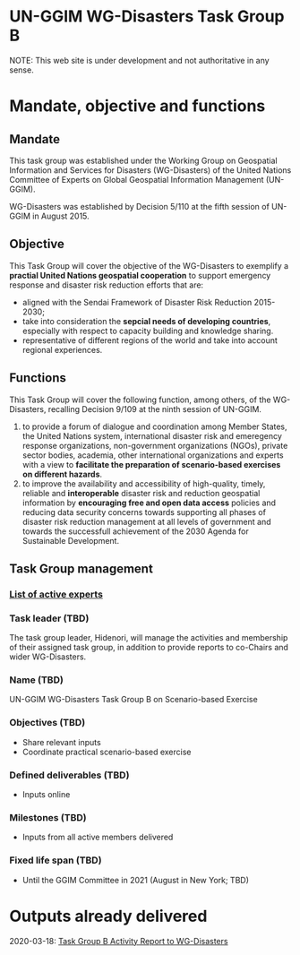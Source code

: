 # UN-GGIM WG-Disasters Task Group B

NOTE: This web site is under development and not authoritative in any sense. 


# Mandate, objective and functions
## Mandate
This task group was established under the Working Group on Geospatial Information and Services for Disasters (WG-Disasters) of the United Nations Committee of Experts on Global Geospatial Information Management (UN-GGIM). 

WG-Disasters was established by Decision 5/110 at the fifth session of UN-GGIM in August 2015.

## Objective
This Task Group will cover the objective of the WG-Disasters to exemplify a **practial United Nations geospatial cooperation** to support emergency response and disaster risk reduction efforts that are:
- aligned with the Sendai Framework of Disaster Risk Reduction 2015-2030;
- take into consideration the **sepcial needs of developing countries**, especially with respect to capacity building and knowledge sharing.
- representative of different regions of the world and take into account regional experiences.

## Functions
This Task Group will cover the following function, among others, of the WG-Disasters, recalling Decision 9/109 at the ninth session of UN-GGIM.

1. to provide a forum of dialogue and coordination among Member States, the United Nations system, international disaster risk and emeregency response organizations, non-government organizations (NGOs), private sector bodies, academia, other international organizations and experts with a view to **facilitate the preparation of scenario-based exercises on different hazards**.
2. to improve the availability and accessibility of high-quality, timely, reliable and **interoperable** disaster risk and reduction geospatial information by **encouraging free and open data access** policies and reducing data security concerns towards supporting all phases of disaster risk reduction management at all levels of government and towards the successfull achievement of the 2030 Agenda for Sustainable Development.

## Task Group management
### [List of active experts](https://github.com/ggim-exercise/ggim-exercise.github.io/wiki/List-of-active-experts)

### Task leader (TBD)
The task group leader, Hidenori, will manage the activities and membership of their assigned task group, in addition to provide reports to co-Chairs and wider WG-Disasters.

### Name (TBD)
UN-GGIM WG-Disasters Task Group B on Scenario-based Exercise

### Objectives (TBD)
- Share relevant inputs
- Coordinate practical scenario-based exercise

### Defined deliverables (TBD)
- Inputs online

### Milestones (TBD)
- Inputs from all active members delivered

### Fixed life span (TBD)
- Until the GGIM Committee in 2021 (August in New York; TBD)

# Outputs already delivered
2020-03-18: [Task Group B Activity Report to WG-Disasters](2020-03-18.md)
